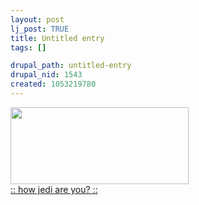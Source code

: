 ```yaml
--- 
layout: post
lj_post: TRUE
title: Untitled entry
tags: []

drupal_path: untitled-entry
drupal_nid: 1543
created: 1053219780
---
```

<a href="http://www.gaijindesign.com/lawriemalen/jedi" target="_blank"><img src="http://www.gaijindesign.com/lawriemalen/jedi/jedimaster.jpg" width="285" height="123" border="0"><br>:: how jedi are you? ::</a>
